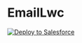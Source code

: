 # EmailLwc

<a href="https://githubsfdeploy.herokuapp.com?owner=meighanvorys&repo=EmailLwc&ref=main">
  <img alt="Deploy to Salesforce"
       src="https://raw.githubusercontent.com/afawcett/githubsfdeploy/master/deploy.png">
</a>

